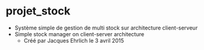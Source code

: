 # projet_stock
* Système simple de gestion de multi stock sur architecture client-serveur
* Simple stock manager on client-server architecture
  * Créé par Jacques Ehrlich le 3 avril 2015
